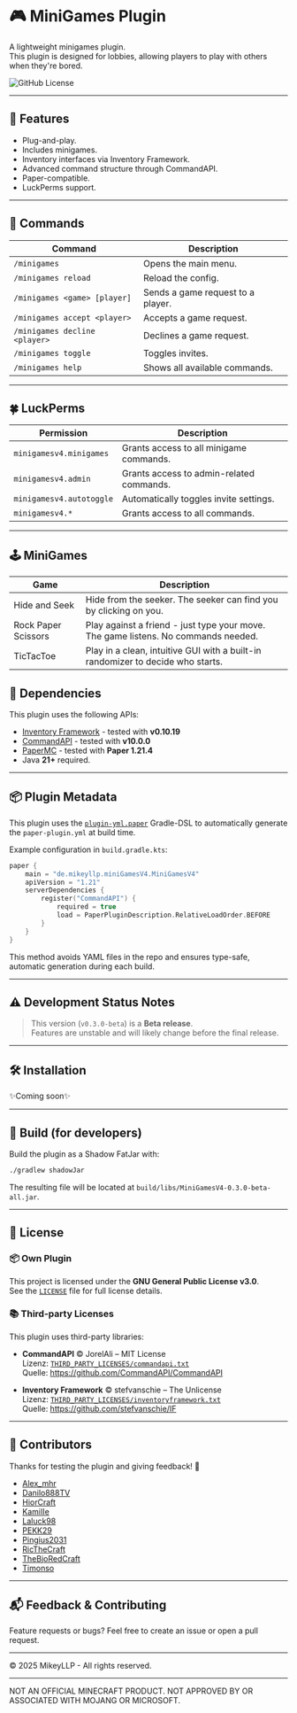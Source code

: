 # 🎮 MiniGames Plugin

A lightweight minigames plugin.  
This plugin is designed for lobbies, allowing players to play with others when they're bored.

![GitHub License](https://img.shields.io/github/license/MikeyLLP/MiniGamesV4?logo=GitHub&color=%23008000&link=https%3A%2F%2Fgithub.com%2FMikeyLLP%2FMiniGamesV4%2Fblob%2Fmain%2FLICENSE)

---

## 🚀 Features

- Plug-and-play.
- Includes minigames.
- Inventory interfaces via Inventory Framework.
- Advanced command structure through CommandAPI.
- Paper-compatible.
- LuckPerms support.

---

## 📜 Commands

| Command                       | Description                       |
|-------------------------------|-----------------------------------|
| `/minigames`                  | Opens the main menu.              |
| `/minigames reload`           | Reload the config.                |
| `/minigames <game> [player]`  | Sends a game request to a player. |
| `/minigames accept <player>`  | Accepts a game request.           |
| `/minigames decline <player>` | Declines a game request.          |
| `/minigames toggle`           | Toggles invites.                  |
| `/minigames help`             | Shows all available commands.     |

---

## 🍀 LuckPerms

| Permission               | Description                              |
|--------------------------|------------------------------------------|
| `minigamesv4.minigames`  | Grants access to all minigame commands.  |
| `minigamesv4.admin`      | Grants access to admin-related commands. |
| `minigamesv4.autotoggle` | Automatically toggles invite settings.   |
| `minigamesv4.*`          | Grants access to all commands.           |

---

## 🕹️ MiniGames

| Game                | Description                                                                        |
|---------------------|------------------------------------------------------------------------------------|
| Hide and Seek       | Hide from the seeker. The seeker can find you by clicking on you.                  |
| Rock Paper Scissors | Play against a friend - just type your move. The game listens. No commands needed. |
| TicTacToe           | Play in a clean, intuitive GUI with a built-in randomizer to decide who starts.    |

## 🧩 Dependencies

This plugin uses the following APIs:

- [Inventory Framework](https://github.com/stefvanschie/IF) - tested with **v0.10.19**
- [CommandAPI](https://github.com/CommandAPI/CommandAPI) - tested with **v10.0.0**
- [PaperMC](https://papermc.io/) - tested with **Paper 1.21.4**
- Java **21+** required.

---

## 📦 Plugin Metadata

This plugin uses the [`plugin-yml.paper`](https://docs.eldoria.de/pluginyml/paper/) Gradle-DSL to automatically generate
the `paper-plugin.yml` at build time.

Example configuration in `build.gradle.kts`:

```kotlin
paper {
    main = "de.mikeyllp.miniGamesV4.MiniGamesV4"
    apiVersion = "1.21"
    serverDependencies {
        register("CommandAPI") {
            required = true
            load = PaperPluginDescription.RelativeLoadOrder.BEFORE
        }
    }
}
```

This method avoids YAML files in the repo and ensures type-safe, automatic generation during each build.

---

## ⚠️ Development Status Notes

> This version (`v0.3.0-beta`) is a **Beta release**.  
> Features are unstable and will likely change before the final release.

---

## 🛠️ Installation

✨Coming soon✨

---

## 🧰 Build (for developers)

Build the plugin as a Shadow FatJar with:

```bash
./gradlew shadowJar
```

The resulting file will be located at `build/libs/MiniGamesV4-0.3.0-beta-all.jar`.

---

## 🪪 License

### 📦 Own Plugin

This project is licensed under the **GNU General Public License v3.0**.  
See the [`LICENSE`](LICENSE) file for full license details.

### 📚 Third-party Licenses

This plugin uses third-party libraries:

- **CommandAPI** © JorelAli – MIT License  
  Lizenz: [`THIRD_PARTY_LICENSES/commandapi.txt`](./THIRD_PARTY_LICENSES/commandapi.txt)  
  Quelle: https://github.com/CommandAPI/CommandAPI

- **Inventory Framework** © stefvanschie – The Unlicense  
  Lizenz: [`THIRD_PARTY_LICENSES/inventoryframework.txt`](./THIRD_PARTY_LICENSES/inventoryframework.txt)  
  Quelle: https://github.com/stefvanschie/IF

---

## 🤝 Contributors

Thanks for testing the plugin and giving feedback! 🙌

- [Alex_mhr](https://github.com/Alex1010222)
- [Danilo888TV](https://github.com/Danilo888TV)
- [HiorCraft](https://github.com/HiorCraft)
- [KamiIIe]()
- [Laluck98]()
- [PEKK29]()
- [Pingius2031]()
- [RicTheCraft]()
- [TheBjoRedCraft](https://github.com/TheBjoRedCraft)
- [Timonso](https://github.com/Timonso-1)

---

## 📬 Feedback & Contributing

Feature requests or bugs? Feel free to create an issue or open a pull request.

---

© 2025 MikeyLLP - All rights reserved.

---

NOT AN OFFICIAL MINECRAFT PRODUCT. NOT APPROVED BY OR ASSOCIATED WITH MOJANG OR MICROSOFT.
